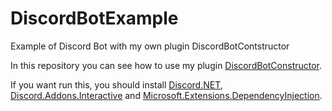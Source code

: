 # DiscordBotExample
Example of Discord Bot with my own plugin DiscordBotContstructor

In this repository you can see how to use my plugin [DiscordBotConstructor](https://github.com/DenchickPenchick/DiscordBotConstructor).

If you want run this, you should install [Discord.NET](https://github.com/discord-net/Discord.Net), [Discord.Addons.Interactive](https://github.com/foxbot/Discord.Addons.Interactive) and [Microsoft.Extensions.DependencyInjection](https://www.nuget.org/packages/Microsoft.Extensions.DependencyInjection/).
